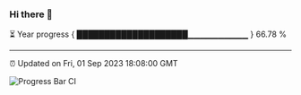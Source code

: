 ### Hi there 👋

⏳ Year progress { ████████████████████▁▁▁▁▁▁▁▁▁▁ } 66.78 %

---

⏰ Updated on Fri, 01 Sep 2023 18:08:00 GMT

![Progress Bar CI](https://github.com/Shyam-Makwana/GitHub-Actions-Demo/workflows/Progress%20Bar%20CI/badge.svg)
